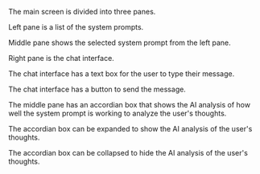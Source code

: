 The main screen is divided into three panes.

Left pane is a list of the system prompts.

Middle pane shows the selected system prompt from the left pane.

Right pane is the chat interface.

The chat interface has a text box for the user to type their message.

The chat interface has a button to send the message.

The middle pane has an accordian box that shows the AI analysis of how well the system prompt is working to analyze the user's thoughts.

The accordian box can be expanded to show the AI analysis of the user's thoughts.

The accordian box can be collapsed to hide the AI analysis of the user's thoughts.

